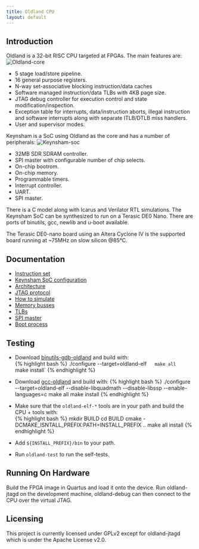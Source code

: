 ```yaml
---
title: Oldland CPU
layout: default
---
```


Introduction
------------

Oldland is a 32-bit RISC CPU targeted at FPGAs.  The main features are:
![Oldland-core](docs/oldland-core.svg)

  - 5 stage load/store pipeline.
  - 16 general purpose registers.
  - N-way set-associative blocking instruction/data caches
  - Software managed instruction/data TLBs with 4KB page size.
  - JTAG debug controller for execution control and state
  modification/inspection.
  - Exception table for interrupts, data/instruction aborts, illegal
  instruction and software interrupts along with separate ITLB/DTLB miss
  handlers.
  - User and supervisor modes.

Keynsham is a SoC using Oldland as the core and has a number of peripherals:
![Keynsham-soc](docs/keynsham-soc.svg)

 - 32MB SDR SDRAM controller.
 - SPI master with configurable number of chip selects.
 - On-chip bootrom.
 - On-chip memory.
 - Programmable timers.
 - Interrupt controller.
 - UART.
 - SPI master.

There is a C model along with Icarus and Verilator RTL simulations.  The
Keynsham SoC can be synthesized to run on a Terasic DE0 Nano.  There are ports
of binutils, gcc, newlib and u-boot available.

The Terasic DE0-nano board using an Altera Cyclone IV is the supported board
running at ~75MHz on slow silicon @85°C.

Documentation
-------------

- [Instruction set](instructions.html)
- [Keynsham SoC configuration](keynsham.html)
- [Architecture](docs/design.html)
- [JTAG protocol](docs/jtag.html)
- [How to simulate](docs/simulating.html)
- [Memory busses](docs/memory.html)
- [TLBs](docs/tlb.html)
- [SPI master](docs/spimaster.html)
- [Boot process](docs/booting.html)

Testing
-------

   - Download [binutils-gdb-oldland](https://github.com/jamieiles/binutils-gdb-oldland") and build with:  
{% highlight bash %}
./configure --target=oldland-elf`  
make all`  
make install`
{% endhighlight %}

   - Download [gcc-oldland](https://github.com/jamieiles/gcc-oldland) and build with:
{% highlight bash %}
./configure --target=oldland-elf --disable-libquadmath --disable-libssp --enable-languages=c
make all
make install
{% endhighlight %}

   - Make sure that the `oldland-elf-*` tools are in your path and build the CPU + tools with:  
{% highlight bash %}
mkdir BUILD
cd BUILD
cmake -DCMAKE_ISNTALL_PREFIX:PATH=INSTALL_PREFIX ..
make all install
{% endhighlight %}

   - Add `${INSTALL_PREFIX}/bin` to your path.

   - Run `oldland-test` to run the self-tests.

Running On Hardware
-------------------

Build the FPGA image in Quartus and load it onto the device.  Run
oldland-jtagd on the development machine, oldland-debug can then connect to
the CPU over the virtual JTAG.

Licensing
---------

This project is currently licensed under GPLv2 except for oldland-jtagd which
is under the Apache License v2.0.
